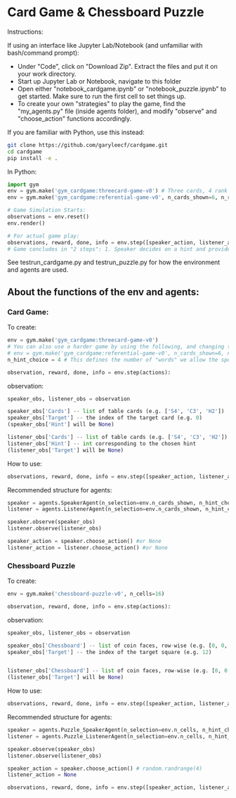 # Card Game & Chessboard Puzzle

Instructions:

If using an interface like Jupyter Lab/Notebook (and unfamiliar with bash/command prompt):
* Under "Code", click on "Download Zip". Extract the files and put it on your work directory.
* Start up Jupyter Lab or Notebook, navigate to this folder
* Open either "notebook_cardgame.ipynb" or "notebook_puzzle.ipynb" to get started. Make sure to run the first cell to set things up.
* To create your own "strategies" to play the game, find the "my_agents.py" file (inside agents folder), and modify "observe" and "choose_action" functions accordingly.


If you are familiar with Python, use this instead:

```bash
git clone https://github.com/garyleecf/cardgame.git
cd cardgame
pip install -e .
```

In Python:
```python
import gym
env = gym.make('gym_cardgame:threecard-game-v0') # Three cards, 4 rank game
env = gym.make('gym_cardgame:referential-game-v0', n_cards_shown=6, n_ranks=13, use_playing_cards=True) # Six cards, full playing cards (13 ranks, with A, K, Q, J)

# Game Simulation Starts:
observations = env.reset()
env.render()

# For actual game play:
observations, reward, done, info = env.step([speaker_action, listener_action])
# Game concludes in "2 steps": 1. Speaker decides on a hint and provides an action, 2. Listener gets the hint, makes a selection as the action
```
See testrun_cardgame.py and testrun_puzzle.py for how the environment and agents are used.



## About the functions of the env and agents:
### Card Game:
To create:
```python
env = gym.make('gym_cardgame:threecard-game-v0')
# You can also use a harder game by using the following, and changing the arguments accordingly
# env = gym.make('gym_cardgame:referential-game-v0', n_cards_shown=6, n_ranks=13, use_playing_cards=True)
n_hint_choice = 4 # This defines the number of "words" we allow the speaker to choose from
```
```python
observation, reward, done, info = env.step(actions):
```

observation:
```python
speaker_obs, listener_obs = observation

speaker_obs['Cards'] -- list of table cards (e.g. ['S4', 'C3', 'H2'])
speaker_obs['Target'] -- the index of the target card (e.g. 0)
(speaker_obs['Hint'] will be None)

listener_obs['Cards'] -- list of table cards (e.g. ['S4', 'C3', 'H2'])
listener_obs['Hint'] -- int corresponding to the chosen hint
(listener_obs['Target'] will be None)
```

How to use:
```python
observations, reward, done, info = env.step([speaker_action, listener_action])
```

Recommended structure for agents:
```python
speaker = agents.SpeakerAgent(n_selection=env.n_cards_shown, n_hint_choice=n_hint_choice)
listener = agents.ListenerAgent(n_selection=env.n_cards_shown, n_hint_choice=n_hint_choice)

speaker.observe(speaker_obs)
listener.observe(listener_obs)

speaker_action = speaker.choose_action() #or None
listener_action = listener.choose_action() #or None
```
### Chessboard Puzzle
To create:
```python
env = gym.make('chessboard-puzzle-v0', n_cells=16)
```
```python
observation, reward, done, info = env.step(actions):
```

observation:
```python
speaker_obs, listener_obs = observation

speaker_obs['Chessboard'] -- list of coin faces, row-wise (e.g. [0, 0, 1, 1, 0, 0, 1, 1...])
speaker_obs['Target'] -- the index of the target square (e.g. 12)


listener_obs['Chessboard'] -- list of coin faces, row-wise (e.g. [0, 0, 1, 1, 0, 0, 1, 1...])
(listener_obs['Target'] will be None)
```

How to use:
```python
observations, reward, done, info = env.step([speaker_action, listener_action])
```

Recommended structure for agents:
```python
speaker = agents.Puzzle_SpeakerAgent(n_selection=env.n_cells, n_hint_choice=env.n_cells)
listener = agents.Puzzle_ListenerAgent(n_selection=env.n_cells, n_hint_choice=env.n_cells)

speaker.observe(speaker_obs)
listener.observe(listener_obs)

speaker_action = speaker.choose_action() # random.randrange(4)
listener_action = None

observations, reward, done, info = env.step([speaker_action, listener_action])
```    
